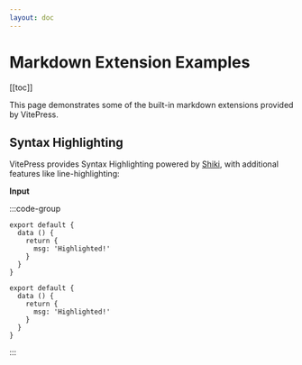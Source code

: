 ```yaml
---
layout: doc
---
```

# Markdown Extension Examples

[[toc]]

This page demonstrates some of the built-in markdown extensions provided by VitePress.

## Syntax Highlighting

VitePress provides Syntax Highlighting powered by [Shiki](https://github.com/shikijs/shiki), with additional features like line-highlighting:

**Input**

:::code-group
```js{4}
export default {
  data () {
    return {
      msg: 'Highlighted!'
    }
  }
}
```

```python{4}
export default {
  data () {
    return {
      msg: 'Highlighted!'
    }
  }
}
```
:::

